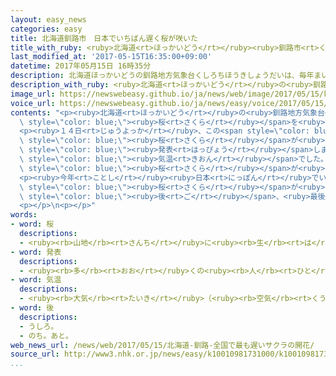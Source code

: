 ```yaml
---
layout: easy_news
categories: easy
title: 北海道釧路市　日本でいちばん遅く桜が咲いた
title_with_ruby: <ruby>北海道<rt>ほっかいどう</rt></ruby><ruby>釧路市<rt>くしろし</rt></ruby>　<ruby>日本<rt>にっぽん</rt></ruby>でいちばん<ruby>遅<rt>おそ</rt></ruby>く<ruby>桜<rt>さくら</rt></ruby>が<ruby>咲<rt>さ</rt></ruby>いた
last_modified_at: '2017-05-15T16:35:00+09:00'
datetime: 2017年05月15日 16時35分
description: 北海道ほっかいどうの釧路地方気象台くしろちほうきしょうだいは、毎年まいとし、釧路市くしろしにある公園こうえんの「エゾヤマザクラ」という桜さくらを調しらべて、花はなが咲さくとみんなに知しらせています。
description_with_ruby: <ruby>北海道<rt>ほっかいどう</rt></ruby>の<ruby>釧路地方気象台<rt>くしろちほうきしょうだい</rt></ruby>は、<ruby>毎年<rt>まいとし</rt></ruby>、<ruby>釧路市<rt>くしろし</rt></ruby>にある<ruby>公園<rt>こうえん</rt></ruby>の「エゾヤマザクラ」という<ruby>桜<rt>さくら</rt></ruby>を<ruby>調<rt>しら</rt></ruby>べて、<ruby>花<rt>はな</rt></ruby>が<ruby>咲<rt>さ</rt></ruby>くとみんなに<ruby>知<rt>し</rt></ruby>らせています。
image_url: https://newswebeasy.github.io/ja/news/web/image/2017/05/15/k10010981731000.jpg
voice_url: https://newswebeasy.github.io/ja/news/easy/voice/2017/05/15/k10010981731000.mp3
contents: "<p><ruby>北海道<rt>ほっかいどう</rt></ruby>の<ruby>釧路地方気象台<rt>くしろちほうきしょうだい</rt></ruby>は、<ruby>毎年<rt>まいとし</rt></ruby>、<ruby>釧路市<rt>くしろし</rt></ruby>にある<ruby>公園<rt>こうえん</rt></ruby>の「エゾヤマザクラ」という<span\
  \ style=\"color: blue;\"><ruby>桜<rt>さくら</rt></ruby></span>を<ruby>調<rt>しら</rt></ruby>べて、<ruby>花<rt>はな</rt></ruby>が<ruby>咲<rt>さ</rt></ruby>くとみんなに<ruby>知<rt>し</rt></ruby>らせています。</p>\n\
  <p><ruby>１４日<rt>じゅうよっか</rt></ruby>、この<span style=\"color: blue;\"><ruby>桜<rt>さくら</rt></ruby></span>に５つ<ruby>以上<rt>いじょう</rt></ruby>の<ruby>花<rt>はな</rt></ruby>が<ruby>咲<rt>さ</rt></ruby>いていたため「<ruby>釧路市<rt>くしろし</rt></ruby>で<span\
  \ style=\"color: blue;\"><ruby>桜<rt>さくら</rt></ruby></span>が<ruby>咲<rt>さ</rt></ruby>きました」と<span\
  \ style=\"color: blue;\"><ruby>発表<rt>はっぴょう</rt></ruby></span>しました。この<ruby>日<rt>ひ</rt></ruby>は<ruby>少<rt>すこ</rt></ruby>し<ruby>寒<rt>さむ</rt></ruby>くて４<ruby>月<rt>がつ</rt></ruby>の<ruby>終<rt>お</rt></ruby>わりごろの<span\
  \ style=\"color: blue;\"><ruby>気温<rt>きおん</rt></ruby></span>でした。<ruby>公園<rt>こうえん</rt></ruby>に<ruby>来<rt>き</rt></ruby>た<ruby>女性<rt>じょせい</rt></ruby>は「まだ<ruby>寒<rt>さむ</rt></ruby>いので<span\
  \ style=\"color: blue;\"><ruby>桜<rt>さくら</rt></ruby></span>が<ruby>咲<rt>さ</rt></ruby>いたと<ruby>聞<rt>き</rt></ruby>いて<ruby>驚<rt>おどろ</rt></ruby>きました。<ruby>早<rt>はや</rt></ruby>くたくさん<ruby>咲<rt>さ</rt></ruby>いてほしいです」と<ruby>話<rt>はな</rt></ruby>していました。</p>\n\
  <p><ruby>今年<rt>ことし</rt></ruby><ruby>日本<rt>にっぽん</rt></ruby>でいちばん<ruby>早<rt>はや</rt></ruby>く<span\
  \ style=\"color: blue;\"><ruby>桜<rt>さくら</rt></ruby></span>が<ruby>咲<rt>さ</rt></ruby>いたのは<ruby>沖縄県<rt>おきなわけん</rt></ruby><ruby>那覇<rt>なは</rt></ruby><ruby>市<rt>し</rt></ruby>で、１<ruby>月<rt>がつ</rt></ruby><ruby>１４日<rt>じゅうよっか</rt></ruby>でした。そのあとほかの<ruby>所<rt>ところ</rt></ruby>でもだんだん<ruby>咲<rt>さ</rt></ruby>いていって、４か<ruby>月<rt>げつ</rt></ruby><span\
  \ style=\"color: blue;\"><ruby>後<rt>ご</rt></ruby></span>、<ruby>最後<rt>さいご</rt></ruby>に<ruby>釧路市<rt>くしろし</rt></ruby>で<ruby>咲<rt>さ</rt></ruby>きました。</p>\n\
  <p></p>\n<p></p>"
words:
- word: 桜
  descriptions:
  - <ruby><rb>山地</rb><rt>さんち</rt></ruby>に<ruby><rb>生</rb><rt>は</rt></ruby>え、<ruby><rb>公園</rb><rt>こうえん</rt></ruby>や<ruby><rb>庭</rb><rt>にわ</rt></ruby>にも<ruby><rb>植</rb><rt>う</rt></ruby>える<ruby><rb>木</rb><rt>き</rt></ruby>。ソメイヨシノ・シダレザクラ・ヤマザクラなど<ruby><rb>種類</rb><rt>しゅるい</rt></ruby>が<ruby><rb>多</rb><rt>おお</rt></ruby>い。<ruby><rb>春</rb><rt>はる</rt></ruby>、うすもも<ruby><rb>色</rb><rt>いろ</rt></ruby>の<ruby><rb>美</rb><rt>うつく</rt></ruby>しい<ruby><rb>花</rb><rt>はな</rt></ruby>が<ruby><rb>咲</rb><rt>さ</rt></ruby>く。<ruby><rb>日本</rb><rt>にっぽん</rt></ruby>の「<ruby><rb>国花</rb><rt>こっか</rt></ruby>」とされる。
- word: 発表
  descriptions:
  - <ruby><rb>多</rb><rt>おお</rt></ruby>くの<ruby><rb>人</rb><rt>ひと</rt></ruby>に<ruby><rb>広</rb><rt>ひろ</rt></ruby>く<ruby><rb>知</rb><rt>し</rt></ruby>らせること。
- word: 気温
  descriptions:
  - <ruby><rb>大気</rb><rt>たいき</rt></ruby>（<ruby><rb>空気</rb><rt>くうき</rt></ruby>）の<ruby><rb>温度</rb><rt>おんど</rt></ruby>。
- word: 後
  descriptions:
  - うしろ。
  - のち。あと。
web_news_url: /news/web/2017/05/15/北海道-釧路-全国で最も遅いサクラの開花/
source_url: http://www3.nhk.or.jp/news/easy/k10010981731000/k10010981731000.html
...
```


